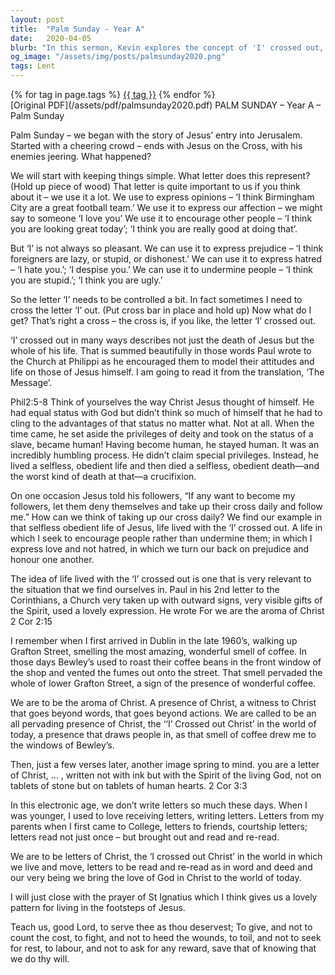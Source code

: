 ```yaml
---
layout: post
title:  "Palm Sunday - Year A"
date:   2020-04-05
blurb: "In this sermon, Kevin explores the concept of 'I' crossed out, symbolizing selflessness and obedience, as exemplified by Jesus. He emphasizes the importance of living a life of encouragement, love, and honor, rejecting prejudice and hatred. He also encourages us to be the 'aroma of Christ' and 'letters of Christ', being a presence and witness of Christ beyond words and actions."
og_image: "/assets/img/posts/palmsunday2020.png"
tags: Lent
---    
```

<div class="tag-pills">
    {% for tag in page.tags %}
    <a href="{{ site.baseurl }}/tag/{{ tag | slugify }}" class="tag-pill">{{ tag }}</a>
    {% endfor %}
</div>
[Original PDF](/assets/pdf/palmsunday2020.pdf)
PALM SUNDAY – Year A – Palm Sunday

Palm Sunday – we began with the story of Jesus’ entry into Jerusalem. Started with a cheering crowd – ends with Jesus on the Cross, with his enemies jeering. What happened?

We will start with keeping things simple. What letter does this represent? (Hold up piece of wood) That letter is quite important to us if you think about it – we use it a lot. We use to express opinions – ‘I think Birmingham City are a great football team.’ We use it to express our affection – we might say to someone ‘I love you’ We use it to encourage other people – ‘I think you are looking great today’; ‘I think you are really good at doing that’.

But ‘I’ is not always so pleasant. We can use it to express prejudice – ‘I think foreigners are lazy, or stupid, or dishonest.’ We can use it to express hatred – ‘I hate you.’; ‘I despise you.’ We can use it to undermine people – ‘I think you are stupid.’; ‘I think you are ugly.’

So the letter ‘I’ needs to be controlled a bit. In fact sometimes I need to cross the letter ‘I’ out. (Put cross bar in place and hold up) Now what do I get? That’s right a cross – the cross is, if you like, the letter ‘I’ crossed out.

‘I’ crossed out in many ways describes not just the death of Jesus but the whole of his life. That is summed beautifully in those words Paul wrote to the Church at Philippi as he encouraged them to model their attitudes and life on those of Jesus himself. I am going to read it from the translation, ‘The Message’.

Phil2:5-8 Think of yourselves the way Christ Jesus thought of himself. He had equal status with God but didn’t think so much of himself that he had to cling to the advantages of that status no matter what. Not at all. When the time came, he set aside the privileges of deity and took on the status of a slave, became human! Having become human, he stayed human. It was an incredibly humbling process. He didn’t claim special privileges. Instead, he lived a selfless, obedient life and then died a selfless, obedient death—and the worst kind of death at that—a crucifixion.

On one occasion Jesus told his followers, “If any want to become my followers, let them deny themselves and take up their cross daily and follow me.” How can we think of taking up our cross daily? We find our example in that selfless obedient life of Jesus, life lived with the ‘I’ crossed out. A life in which I seek to encourage people rather than undermine them; in which I express love and not hatred, in which we turn our back on prejudice and honour one another.

The idea of life lived with the ‘I’ crossed out is one that is very relevant to the situation that we find ourselves in. Paul in his 2nd letter to the Corinthians, a Church very taken up with outward signs, very visible gifts of the Spirit, used a lovely expression. He wrote For we are the aroma of Christ 2 Cor 2:15

I remember when I first arrived in Dublin in the late 1960’s, walking up Grafton Street, smelling the most amazing, wonderful smell of coffee. In those days Bewley’s used to roast their coffee beans in the front window of the shop and vented the fumes out onto the street. That smell pervaded the whole of lower Grafton Street, a sign of the presence of wonderful coffee.

We are to be the aroma of Christ. A presence of Christ, a witness to Christ that goes beyond words, that goes beyond actions. We are called to be an all pervading presence of Christ, the ‘‘I’ Crossed out Christ’ in the world of today, a presence that draws people in, as that smell of coffee drew me to the windows of Bewley’s.

Then, just a few verses later, another image spring to mind. you are a letter of Christ, … , written not with ink but with the Spirit of the living God, not on tablets of stone but on tablets of human hearts. 2 Cor 3:3

In this electronic age, we don’t write letters so much these days. When I was younger, I used to love receiving letters, writing letters. Letters from my parents when I first came to College, letters to friends, courtship letters; letters read not just once – but brought out and read and re-read.

We are to be letters of Christ, the ‘I crossed out Christ’ in the world in which we live and move, letters to be read and re-read as in word and deed and our very being we bring the love of God in Christ to the world of today.

I will just close with the prayer of St Ignatius which I think gives us a lovely pattern for living in the footsteps of Jesus.

Teach us, good Lord, to serve thee as thou deservest; To give, and not to count the cost, to fight, and not to heed the wounds, to toil, and not to seek for rest, to labour, and not to ask for any reward, save that of knowing that we do thy will.
